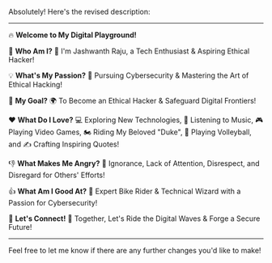 Absolutely! Here's the revised description:

---

🔥 **Welcome to My Digital Playground!**

🌟 **Who Am I?**
   🚀 I'm Jashwanth Raju, a Tech Enthusiast & Aspiring Ethical Hacker!

💡 **What's My Passion?**
   🌈 Pursuing Cybersecurity & Mastering the Art of Ethical Hacking!

🎯 **My Goal?**
   🌍 To Become an Ethical Hacker & Safeguard Digital Frontiers!

❤️ **What Do I Love?**
   💻 Exploring New Technologies, 🎵 Listening to Music, 🎮 Playing Video Games, 🏍️ Riding My Beloved "Duke", 🏐 Playing Volleyball, and ✍️ Crafting Inspiring Quotes!

👎 **What Makes Me Angry?**
   🤬 Ignorance, Lack of Attention, Disrespect, and Disregard for Others' Efforts!

👍 **What Am I Good At?**
   💪 Expert Bike Rider & Technical Wizard with a Passion for Cybersecurity!

🌟 **Let's Connect!**
   🤝 Together, Let's Ride the Digital Waves & Forge a Secure Future!

---

Feel free to let me know if there are any further changes you'd like to make!
